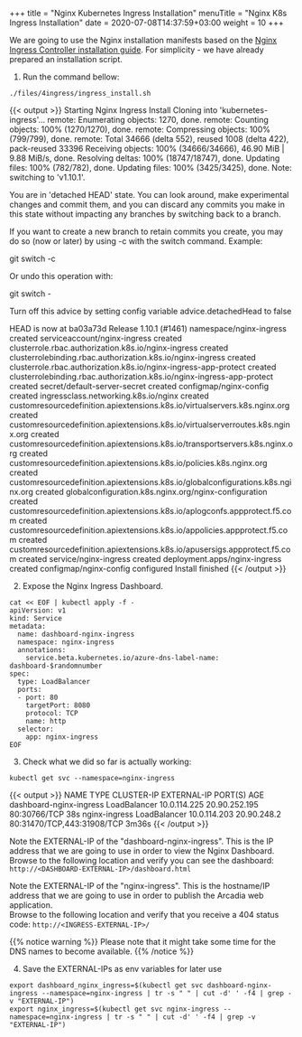 +++
title = "Nginx Kubernetes Ingress Installation"
menuTitle = "Nginx K8s Ingress Installation"
date = 2020-07-08T14:37:59+03:00
weight = 10
+++

We are going to use the Nginx installation manifests based on the [Nginx Ingress Controller installation guide](https://docs.nginx.com/nginx-ingress-controller/installation/installation-with-manifests/).
For simplicity - we have already prepared an installation script.  
1. Run the command bellow:  

```
./files/4ingress/ingress_install.sh
```
{{< output >}}
Starting Nginx Ingress Install
Cloning into 'kubernetes-ingress'...
remote: Enumerating objects: 1270, done.
remote: Counting objects: 100% (1270/1270), done.
remote: Compressing objects: 100% (799/799), done.
remote: Total 34666 (delta 552), reused 1008 (delta 422), pack-reused 33396
Receiving objects: 100% (34666/34666), 46.90 MiB | 9.88 MiB/s, done.
Resolving deltas: 100% (18747/18747), done.
Updating files: 100% (782/782), done.
Updating files: 100% (3425/3425), done.
Note: switching to 'v1.10.1'.

You are in 'detached HEAD' state. You can look around, make experimental
changes and commit them, and you can discard any commits you make in this
state without impacting any branches by switching back to a branch.

If you want to create a new branch to retain commits you create, you may
do so (now or later) by using -c with the switch command. Example:

  git switch -c <new-branch-name>

Or undo this operation with:

  git switch -

Turn off this advice by setting config variable advice.detachedHead to false

HEAD is now at ba03a73d Release 1.10.1 (#1461)
namespace/nginx-ingress created
serviceaccount/nginx-ingress created
clusterrole.rbac.authorization.k8s.io/nginx-ingress created
clusterrolebinding.rbac.authorization.k8s.io/nginx-ingress created
clusterrole.rbac.authorization.k8s.io/nginx-ingress-app-protect created
clusterrolebinding.rbac.authorization.k8s.io/nginx-ingress-app-protect created
secret/default-server-secret created
configmap/nginx-config created
ingressclass.networking.k8s.io/nginx created
customresourcedefinition.apiextensions.k8s.io/virtualservers.k8s.nginx.org created
customresourcedefinition.apiextensions.k8s.io/virtualserverroutes.k8s.nginx.org created
customresourcedefinition.apiextensions.k8s.io/transportservers.k8s.nginx.org created
customresourcedefinition.apiextensions.k8s.io/policies.k8s.nginx.org created
customresourcedefinition.apiextensions.k8s.io/globalconfigurations.k8s.nginx.org created
globalconfiguration.k8s.nginx.org/nginx-configuration created
customresourcedefinition.apiextensions.k8s.io/aplogconfs.appprotect.f5.com created
customresourcedefinition.apiextensions.k8s.io/appolicies.appprotect.f5.com created
customresourcedefinition.apiextensions.k8s.io/apusersigs.appprotect.f5.com created
service/nginx-ingress created
deployment.apps/nginx-ingress created
configmap/nginx-config configured
Install finished
{{< /output >}}
  
2. Expose the Nginx Ingress Dashboard.
```
cat << EOF | kubectl apply -f -
apiVersion: v1
kind: Service
metadata:
  name: dashboard-nginx-ingress
  namespace: nginx-ingress
  annotations:
    service.beta.kubernetes.io/azure-dns-label-name: dashboard-$randomnumber
spec:
  type: LoadBalancer
  ports:
  - port: 80
    targetPort: 8080
    protocol: TCP
    name: http
  selector:
    app: nginx-ingress
EOF
```

3. Check what we did so far is actually working:

```
kubectl get svc --namespace=nginx-ingress
```
{{< output >}}
NAME                      TYPE           CLUSTER-IP     EXTERNAL-IP     PORT(S)                      AGE
dashboard-nginx-ingress   LoadBalancer   10.0.114.225   20.90.252.195   80:30766/TCP                 38s
nginx-ingress             LoadBalancer   10.0.114.203   20.90.248.2     80:31470/TCP,443:31908/TCP   3m36s
{{< /output >}}



Note the EXTERNAL-IP of the "dashboard-nginx-ingress". This is the IP address that we are going to use in order to view the Nginx Dashboard.  
Browse to the following location and verify you can see the dashboard: `http://<DASHBOARD-EXTERNAL-IP>/dashboard.html`

Note the EXTERNAL-IP of the "nginx-ingress". This is the hostname/IP address that we are going to use in order to publish the Arcadia web application.  
Browse to the following location and verify that you receive a 404 status code: `http://<INGRESS-EXTERNAL-IP>/`  

{{% notice warning %}}
Please note that it might take some time for the DNS names to become available.
{{% /notice %}}

4. Save the EXTERNAL-IPs as env variables for later use
```
export dashboard_nginx_ingress=$(kubectl get svc dashboard-nginx-ingress --namespace=nginx-ingress | tr -s " " | cut -d' ' -f4 | grep -v "EXTERNAL-IP")
export nginx_ingress=$(kubectl get svc nginx-ingress --namespace=nginx-ingress | tr -s " " | cut -d' ' -f4 | grep -v "EXTERNAL-IP")
```